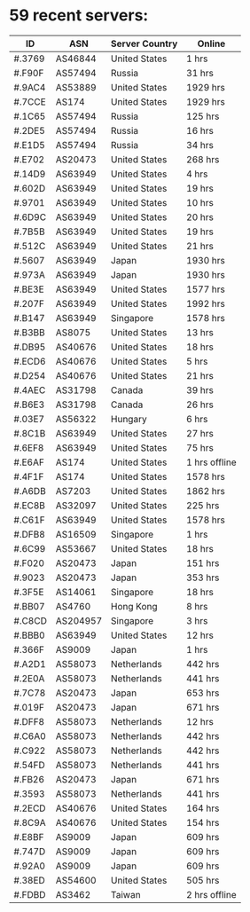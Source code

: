# 59 recent servers:

| ID | ASN | Server Country | Online |
| ------ | ------ | ------ | ------ |
| #.3769 | AS46844 | United States | 1 hrs |
| #.F90F | AS57494 | Russia | 31 hrs |
| #.9AC4 | AS53889 | United States | 1929 hrs |
| #.7CCE | AS174 | United States | 1929 hrs |
| #.1C65 | AS57494 | Russia | 125 hrs |
| #.2DE5 | AS57494 | Russia | 16 hrs |
| #.E1D5 | AS57494 | Russia | 34 hrs |
| #.E702 | AS20473 | United States | 268 hrs |
| #.14D9 | AS63949 | United States | 4 hrs |
| #.602D | AS63949 | United States | 19 hrs |
| #.9701 | AS63949 | United States | 10 hrs |
| #.6D9C | AS63949 | United States | 20 hrs |
| #.7B5B | AS63949 | United States | 19 hrs |
| #.512C | AS63949 | United States | 21 hrs |
| #.5607 | AS63949 | Japan | 1930 hrs |
| #.973A | AS63949 | Japan | 1930 hrs |
| #.BE3E | AS63949 | United States | 1577 hrs |
| #.207F | AS63949 | United States | 1992 hrs |
| #.B147 | AS63949 | Singapore | 1578 hrs |
| #.B3BB | AS8075 | United States | 13 hrs |
| #.DB95 | AS40676 | United States | 18 hrs |
| #.ECD6 | AS40676 | United States | 5 hrs |
| #.D254 | AS40676 | United States | 21 hrs |
| #.4AEC | AS31798 | Canada | 39 hrs |
| #.B6E3 | AS31798 | Canada | 26 hrs |
| #.03E7 | AS56322 | Hungary | 6 hrs |
| #.8C1B | AS63949 | United States | 27 hrs |
| #.6EF8 | AS63949 | United States | 75 hrs |
| #.E6AF | AS174 | United States | 1 hrs offline |
| #.4F1F | AS174 | United States | 1578 hrs |
| #.A6DB | AS7203 | United States | 1862 hrs |
| #.EC8B | AS32097 | United States | 225 hrs |
| #.C61F | AS63949 | United States | 1578 hrs |
| #.DFB8 | AS16509 | Singapore | 1 hrs |
| #.6C99 | AS53667 | United States | 18 hrs |
| #.F020 | AS20473 | Japan | 151 hrs |
| #.9023 | AS20473 | Japan | 353 hrs |
| #.3F5E | AS14061 | Singapore | 18 hrs |
| #.BB07 | AS4760 | Hong Kong | 8 hrs |
| #.C8CD | AS204957 | Singapore | 3 hrs |
| #.BBB0 | AS63949 | United States | 12 hrs |
| #.366F | AS9009 | Japan | 1 hrs |
| #.A2D1 | AS58073 | Netherlands | 442 hrs |
| #.2E0A | AS58073 | Netherlands | 441 hrs |
| #.7C78 | AS20473 | Japan | 653 hrs |
| #.019F | AS20473 | Japan | 671 hrs |
| #.DFF8 | AS58073 | Netherlands | 12 hrs |
| #.C6A0 | AS58073 | Netherlands | 442 hrs |
| #.C922 | AS58073 | Netherlands | 442 hrs |
| #.54FD | AS58073 | Netherlands | 441 hrs |
| #.FB26 | AS20473 | Japan | 671 hrs |
| #.3593 | AS58073 | Netherlands | 441 hrs |
| #.2ECD | AS40676 | United States | 164 hrs |
| #.8C9A | AS40676 | United States | 154 hrs |
| #.E8BF | AS9009 | Japan | 609 hrs |
| #.747D | AS9009 | Japan | 609 hrs |
| #.92A0 | AS9009 | Japan | 609 hrs |
| #.38ED | AS54600 | United States | 505 hrs |
| #.FDBD | AS3462 | Taiwan | 2 hrs offline |

